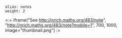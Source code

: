 ````
alias: notes
weight: 2
````

<:= iframe("See http://nrich.maths.org/483/note", "http://nrich.maths.org/483/note?mobile=1", 700, 1000, image="thumbnail.png") :>